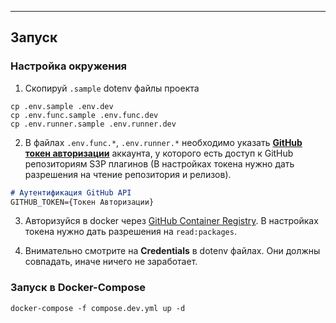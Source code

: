 
----

## Запуск

### Настройка окружения

1. Скопируй `.sample` dotenv файлы проекта

```shell
cp .env.sample .env.dev
cp .env.func.sample .env.func.dev
cp .env.runner.sample .env.runner.dev
```

2. В файлах `.env.func.*`, `.env.runner.*` необходимо указать [**GitHub токен авторизации**](https://github.com/settings/tokens) аккаунта, у которого есть доступ к GitHub репозиториям S3P плагинов (В настройках токена нужно дать разрешения на чтение репозитория и релизов).  

```markdown
# Аутентификация GitHub API
GITHUB_TOKEN={Токен Авторизации}
```

3. Авторизуйся в docker через [GitHub Container Registry](https://docs.github.com/en/packages/working-with-a-github-packages-registry/working-with-the-container-registry#authenticating-with-a-personal-access-token-classic). В настройках токена нужно дать разрешения на `read:packages`.


4. Внимательно смотрите на **Credentials** в dotenv файлах. Они должны совпадать, иначе ничего не заработает.

### Запуск в Docker-Compose

```shell
docker-compose -f compose.dev.yml up -d
```

